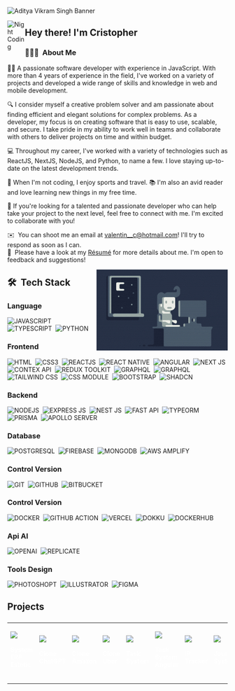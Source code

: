 ![Aditya Vikram Singh Banner](https://pbs.twimg.com/profile_banners/1174564255993147393/1692633609/1500x500)

<img alt="Night Coding" src="./assets/Hand%20Wave.gif" width='40' align="left"/><h2>Hey there! I'm Cristopher</h2>

<!-- ## 👋 &nbsp;Hey there! I'm Aditya -->

### 👨🏻‍💻 &nbsp;About Me

👨‍💻 A passionate software developer with experience in JavaScript. With more than 4 years of experience in the field, I've worked on a variety of projects and developed a wide range of skills and knowledge in web and mobile development.

🔍 I consider myself a creative problem solver and am passionate about finding efficient and elegant solutions for complex problems. As a developer, my focus is on creating software that is easy to use, scalable, and secure. I take pride in my ability to work well in teams and collaborate with others to deliver projects on time and within budget.

💻 Throughout my career, I've worked with a variety of technologies such as ReactJS, NextJS, NodeJS, and Python, to name a few. I love staying up-to-date on the latest development trends.

🏀 When I'm not coding, I enjoy sports and travel. 📚 I'm also an avid reader and love learning new things in my free time.

🚀 If you're looking for a talented and passionate developer who can help take your project to the next level, feel free to connect with me. I'm excited to collaborate with you!

✉️ &nbsp;You can shoot me an email at valentin__c@hotmail.com! I'll try to respond as soon as I can.\
📄 &nbsp;Please have a look at my [Résumé](https://docs.google.com/document/d/1OsO-2urVdJwWBn8jX3JT7RsPyYmNgyxHaAa026qA_DY/edit?usp=sharing) for more details about me. I'm open to feedback and suggestions!

<img alt="Night Coding" src="https://raw.githubusercontent.com/AVS1508/AVS1508/master/assets/Night-Coding.gif" align="right"/>

## 🛠 &nbsp;Tech Stack

### Language
![JAVASCRIPT](https://img.shields.io/badge/-JAVASCRIPT-05122A?style=flat&logo=javascript)&nbsp;
![TYPESCRIPT](https://img.shields.io/badge/-TYPESCRIPT-05122A?style=flat&logo=typescript)&nbsp;
![PYTHON](https://img.shields.io/badge/-PYTHON-05122A?style=flat&logo=python)&nbsp;

### Frontend
![HTML](https://img.shields.io/badge/-HTML-05122A?style=flat&logo=html5)&nbsp;
![CSS3](https://img.shields.io/badge/-CSS3-05122A?style=flat&logo=css3)&nbsp;
![REACTJS](https://img.shields.io/badge/-REACT%20JS-05122A?style=flat&logo=react)&nbsp;
![REACT NATIVE](https://img.shields.io/badge/-REACT%20NATIVE-05122A?style=flat&logo=react)&nbsp;
![ANGULAR](https://img.shields.io/badge/-ANGULAR-05122A?style=flat&logo=angularjs)&nbsp;
![NEXT JS](https://img.shields.io/badge/-NEXT%20JS-05122A?style=flat&logo=next)&nbsp;
![CONTEX API](https://img.shields.io/badge/-CONTEX%20API-05122A?style=flat&logo=contexapi)&nbsp;
![REDUX TOOLKIT](https://img.shields.io/badge/-REDUX%20TOOLKIT-05122A?style=flat&logo=redux)&nbsp;
![GRAPHQL](https://img.shields.io/badge/-GRAPHQL-05122A?style=flat&logo=graphql)&nbsp;
![GRAPHQL](https://img.shields.io/badge/-MUI-05122A?style=flat&logo=mui)&nbsp;
![TAILWIND CSS](https://img.shields.io/badge/-TAILWINDCSS-05122A?style=flat&logo=tailwindcss)&nbsp;
![CSS MODULE](https://img.shields.io/badge/-CSS%20MODULE-05122A?style=flat&logo=cssmodule)&nbsp;
![BOOTSTRAP](https://img.shields.io/badge/-BOOTSTRAP5-05122A?style=flat&logo=bootstrap)&nbsp;
![SHADCN](https://img.shields.io/badge/-SHADCN-05122A?style=flat&logo=shadcn)&nbsp;

### Backend
![NODEJS](https://img.shields.io/badge/-NODE%20JS-05122A?style=flat&logo=node)&nbsp;
![EXPRESS JS](https://img.shields.io/badge/-EXPRESS%20JS-05122A?style=flat&logo=express)&nbsp;
![NEST JS](https://img.shields.io/badge/-NEST%20JS-05122A?style=flat&logo=nest)&nbsp;
![FAST API](https://img.shields.io/badge/-FAST%20API-05122A?style=flat&logo=fastapi)&nbsp;
![TYPEORM](https://img.shields.io/badge/-TYPEORM-05122A?style=flat&logo=type)&nbsp;
![PRISMA](https://img.shields.io/badge/-PRISMA-05122A?style=flat&logo=prisma)&nbsp;
![APOLLO SERVER](https://img.shields.io/badge/-APOLLO%20SERVER-05122A?style=flat&logo=apollo)&nbsp;

### Database
![POSTGRESQL](https://img.shields.io/badge/-POSTGRESQL-05122A?style=flat&logo=postgresql)&nbsp;
![FIREBASE](https://img.shields.io/badge/-FIREBASE-05122A?style=flat&logo=firebase)&nbsp;
![MONGODB](https://img.shields.io/badge/-MONGO%20DB-05122A?style=flat&logo=mongodb)&nbsp;
![AWS AMPLIFY](https://img.shields.io/badge/-AWS%20AMPLIFY-05122A?style=flat&logo=awsamplify)&nbsp;

### Control Version
![GIT](https://img.shields.io/badge/-GIT-05122A?style=flat&logo=git)&nbsp;
![GITHUB](https://img.shields.io/badge/-GITHUB-05122A?style=flat&logo=github)&nbsp;
![BITBUCKET](https://img.shields.io/badge/-BITBUCKET-05122A?style=flat&logo=bitbucket)&nbsp;

### Control Version
![DOCKER](https://img.shields.io/badge/-DOCKER-05122A?style=flat&logo=docker)&nbsp;
![GITHUB ACTION](https://img.shields.io/badge/-GITHUB%20ACTION-05122A?style=flat&logo=github)&nbsp;
![VERCEL](https://img.shields.io/badge/-VERCEL-05122A?style=flat&logo=vercel)&nbsp;
![DOKKU](https://img.shields.io/badge/-DOKKU-05122A?style=flat&logo=dokku)&nbsp;
![DOCKERHUB](https://img.shields.io/badge/-DOCKERHUB-05122A?style=flat&logo=dockerhub)&nbsp;

### Api AI
![OPENAI](https://img.shields.io/badge/-OPENAI-05122A?style=flat&logo=openai)&nbsp;
![REPLICATE](https://img.shields.io/badge/-REPLICATE-05122A?style=flat&logo=replicate)&nbsp;

### Tools Design
![PHOTOSHOPT](https://img.shields.io/badge/-ADOBE%20PHOTOSHOP-05122A?style=flat&logo=adobephotoshop)&nbsp;
![ILLUSTRATOR](https://img.shields.io/badge/-ADOBE%20PHOTOSHOP-05122A?style=flat&logo=adobeillustrator)&nbsp;
![FIGMA](https://img.shields.io/badge/-FIGMA-05122A?style=flat&logo=figma)&nbsp;

## Projects
<table style="width: 100%; display:grid; grid-template-columns: repeat(3, 1fr);">
    <tr>
        <td>
            <a style="text-decoration: none; color: white; font-weight: bold;" href="#">
                <img width="300"
                    src="https://res.cloudinary.com/valent-design/image/upload/v1700003960/Capture_a5vq2p.png">
                <p>System ERP Estetic</p>
            </a>
        </td>
        <td>
            <a style="text-decoration: none; color: white; font-weight: bold;"
                href="https://chatgpt-messager.vercel.app/chat/TrcpzcANy8i1m7cgYmw2">
                <img width="300"
                    src="https://portfolio-dev-cristopherva.vercel.app/_next/image?url=%2F_next%2Fstatic%2Fmedia%2Fchatgpt.f9491483.png&w=640&q=75">
                <p>Clone ChatGPT</p>
            </a>
        </td>
        <td>
            <a style="text-decoration: none; color: white; font-weight: bold;"
                href="https://amazon-2-0-sigma.vercel.app/">
                <img width="300"
                    src="https://portfolio-dev-cristopherva.vercel.app/_next/image?url=%2F_next%2Fstatic%2Fmedia%2Famazon.7f0154f8.png&w=640&q=75">
                <p>Clone Amazon</p>
            </a>
        </td>
        <td>
            <a style="text-decoration: none; color: white; font-weight: bold;"
                href="https://uber-clone-seven-phi.vercel.app/login">
                <img width="300"
                    src="https://portfolio-dev-cristopherva.vercel.app/_next/image?url=%2F_next%2Fstatic%2Fmedia%2Fuber.4b6e57b7.png&w=640&q=75">
                <p>Clone Uber</p>
            </a>
        </td>
        <td>
            <a style="text-decoration: none; color: white; font-weight: bold;"
                href="https://todo-app-fm-smoky.vercel.app/auth/login">
                <img width="300"
                    src="https://portfolio-dev-cristopherva.vercel.app/_next/image?url=%2F_next%2Fstatic%2Fmedia%2Ftodo-app.c0ec0d74.png&w=640&q=75">
                <p>Task System</p>
            </a>
        </td>
        <td>
            <a style="text-decoration: none; color: white; font-weight: bold;"
                href="https://todo-app-fm-smoky.vercel.app/auth/login](https://todo-app-angular-nine.vercel.app/)">
                <img width="300" src="https://res.cloudinary.com/valent-design/image/upload/v1700003879/too_mdm568.png">
                <p>Task System Angular</p>
            </a>
        </td>
        <td>
            <a style="text-decoration: none; color: white; font-weight: bold;"
                href="https://ip-adress-tracker-pink.vercel.app/">
                <img width="300" src="https://res.cloudinary.com/valent-design/image/upload/v1700003879/ip_dajhx3.png">
                <p>IP Tracker</p>
            </a>
        </td>
        <td>
            <a style="text-decoration: none; color: white; font-weight: bold;"
                href="https://journal-app-v1.vercel.app/">
                <img width="300"
                    src="https://portfolio-dev-cristopherva.vercel.app/_next/image?url=%2F_next%2Fstatic%2Fmedia%2Fjournalapp.c1f7f20e.png&w=640&q=75">
                <p>Journal System</p>
            </a>
        </td>
        <td>
            <a style="text-decoration: none; color: white; font-weight: bold;"
                href="https://country-app-chi.vercel.app/">
                <img width="300"
                    src="https://portfolio-dev-cristopherva.vercel.app/_next/image?url=%2F_next%2Fstatic%2Fmedia%2Fcountry-app.01454475.png&w=640&q=75">
                <p>Country Search</p>
            </a>
        </td>
        <td>
            <a style="text-decoration: none; color: white; font-weight: bold;"
                href="https://rock-paper-scissors-red-two.vercel.app/">
                <img width="300"
                    src="https://portfolio-dev-cristopherva.vercel.app/_next/image?url=%2F_next%2Fstatic%2Fmedia%2Frock-paper-sccisors.857cbfc1.png&w=640&q=75">
                <p>Rock Paper Scissors Game</p>
            </a>
        </td>
        <td>
            <a style="text-decoration: none; color: white; font-weight: bold;"
                href="https://web-site-pizza.vercel.app/">
                <img width="300"
                    src="https://portfolio-dev-cristopherva.vercel.app/_next/image?url=%2F_next%2Fstatic%2Fmedia%2Fweb-pizza.ae4fa4bb.png&w=640&q=75">
                <p>Website Pizza</p>
            </a>
        </td>
        <td>
            <a style="text-decoration: none; color: white; font-weight: bold;"
                href="https://cristopherva.github.io/Crypto-Tracker-App-React/">
                <img width="300"
                    src="https://portfolio-dev-cristopherva.vercel.app/_next/image?url=%2F_next%2Fstatic%2Fmedia%2Fcryptoapp.dada3b34.png&w=640&q=75">
                <p>Crypto Search Currency</p>
            </a>
        </td>
        <td>
            <a style="text-decoration: none; color: white; font-weight: bold;"
                href="https://country-app-angular-seven.vercel.app/countries/by-capital">
                <img width="300"
                    src="https://portfolio-dev-cristopherva.vercel.app/_next/image?url=%2F_next%2Fstatic%2Fmedia%2Fcryptoapp.dada3b34.png&w=640&q=75">
                <p>Search Country And Info Angular</p>
            </a>
        </td>
        <td>
            <a style="text-decoration: none; color: white; font-weight: bold;"
                href="https://gifs-app-angular-nu.vercel.app/">
                <img width="300" src="https://res.cloudinary.com/valent-design/image/upload/v1700003878/gi_fn46k1.png">
                <p>Giff App Angular</p>
            </a>
        </td>
        <td>
            <a style="text-decoration: none; color: white; font-weight: bold;" href="https://app-giff.vercel.app/">
                <img width="300"
                    src="https://portfolio-dev-cristopherva.vercel.app/_next/image?url=%2F_next%2Fstatic%2Fmedia%2Fapp-gif.4342b431.png&w=640&q=75">
                <p>Giff App React</p>
            </a>
        </td>
        <td>
            <a style="text-decoration: none; color: white; font-weight: bold;"
                href="https://pokemon-static-next.vercel.app/">
                <img width="300"
                    src="https://portfolio-dev-cristopherva.vercel.app/_next/image?url=%2F_next%2Fstatic%2Fmedia%2Fpokemon.c14cdfbe.png&w=640&q=75">
                <p>List Pokemon App</p>
            </a>
        </td>
        <td>
            <a style="text-decoration: none; color: white; font-weight: bold;"
                href="https://vue-app-pokemon-game.netlify.app/">
                <img width="300"
                    src="https://portfolio-dev-cristopherva.vercel.app/_next/image?url=%2F_next%2Fstatic%2Fmedia%2Fpokemongame.3c2d4a52.png&w=640&q=75">
                <p>Which is this Pokemon Vue</p>
            </a>
        </td>
    </tr>
</table>
